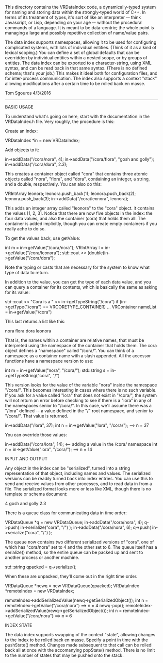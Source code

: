This directory contains the VRDataIndex code, a dynamically-typed
system for naming and storing data within the strongly-typed world of
C++.  In terms of its treatment of types, it's sort of like an
interpreter -- think Javascript, or Lisp, depending on your age --
without the procedural commands of a language.  It is meant to be
data-centric; the whole point is managing a large and possibly
repetitive collection of name/value pairs.

The data index supports namespaces, allowing it to be used for
configuring complicated systems, with lots of individual entities.
(Think of it as a kind of lexical scoping.)  You can define a set of
global defaults that can be overridden by individual entities within a
nested scope, or by groups of entities.  The data index can be
exported to a character-string, using XML syntax, and can be read back
in that same syntax.  (There is no defined schema; that's your job.)
This makes it ideal both for configuration files, and for
inter-process communication.  The index also supports a context
"stack" allowing modifications after a certain time to be rolled back
en masse.

Tom Sgouros 4/3/2016


--------------------------------------------

BASIC USAGE

To understand what's going on here, start with the documentation in
the VRDataIndex.h file.  Very roughly, the procedure is this:

Create an index:

  VRDataIndex *in = new VRDataIndex;

Add objects to it:

  in->addData("/cora/nora", 4);
  in->addData("/cora/flora", "gosh and golly");
  in->addData("/cora/dora", 2.3);

This creates a container object called "cora" that contains three
atomic objects called "nora", "flora", and "dora", contiaining an
integer, a string, and a double, respectively.  You can also do this:

  VRIntArray leonora;
  leonora.push_back(1);
  leonora.push_back(2);
  leonora.push_back(3);
  in->addData("/cora/leonora", leonora);

This adds an integer array called "leonora" to the "cora" object.  It
contains the values [1, 2, 3].  Notice that there are now five objects
in the index: the four data values, and also the container (cora) that
holds them all.  The container is added implicitly, though you can
create empty containers if you really ache to do so.

To get the values back, use getValue:

  int m = in->getValue("/cora/nora");
  VRIntArray l = in->getValue("/cora/leonora");
  std::cout << (double)in->getValue("/cora/dora");

Note the typing or casts that are necessary for the system to know
what type of data to return.

In addition to the value, you can get the type of each data value, and
you can query a container for its contents, which is basically the
same as asking for its value:

  std::cout << "Cora is a " << in->getTypeString("/cora")
  if (in->getType("/cora") == VRCORETYPE_CONTAINER) ...
  VRContainer nameList = in->getValue("/cora")

This last returns a list like this:

  nora
  flora
  dora
  leonora

That is, the names within a container are relative names, that must be
interpreted using the namespace of the container that holds them.  The
cora object defines a "namespace" called "/cora/".  You can think of a
namespace as a container name with a slash appended.  All the accessor
functions have a namespace version to use:

  int m = in->getValue("nora", "/cora/");
  std::string s = in->getTypeString("cora", "/")

This version looks for the value of the variable "nora" inside the
namespace "/cora/".  This becomes interesting in cases where there is
no such variable.  If you ask for a value called "lora" that does not
exist in "/cora/", the system will not return an error before checking
to see if there is a "lora" in any of the namespaces senior to
"/cora/".  In this case, we'll assume there was a "/lora" defined -- a
value defined in the "/" root namespace, and senior to "/cora/".  That
value is returned.

  in->addData("/lora", 37);
  int n = in->getValue("lora", "/cora/");  ==>  n = 37

You can override those values:

  in->addData("/cora/lora", 14);   <-- adding a value in the /cora/ namespace
  int n = in->getValue("lora", "/cora/");  ==>  n = 14


INPUT AND OUTPUT

Any object in the index can be "serialized", turned into a string
representation of that object, including names and values.  The
serialized versions can be readily turned back into index entries.
You can use this to send and receive values from other processes, and
to read data in from a file.  The serialized format looks more or less
like XML, though there is no template or schema document:

<cora type="container">
  <nora type="int">4</nora>
  <flora type="string">gosh and golly</flora>
  <dora type="double">2.3</dora>
</cora>

There is a queue class for communicating data in time order:

  VRDataQueue *q = new VRDataQueue;
  in->addData("/cora/nora", 4);
  q->push( in->serialize("cora", "/") );
  in->addData("/cora/nora", 6);
  q->push( in->serialize("cora", "/") );

The queue now contains two different serialized versions of "cora",
one of which has "cora/nora" set to 4 and the other set to 6.  The
queue itself has a serialize() method, so the entire queue can be
packed up and sent to another process or another machine.

  std::string qpacked = q->serialize();

When these are unpacked, they'll come out in the right time order.

  VRDataQueue *newq = new VRDataQueue(qpacked);
  VRDataIndex *remoteIndex = new VRDataIndex;

  remoteIndex->addSerializedValue(newq->getSerializedObject());
  int n = remoteIndex->getValue("/cora/nora")  ==> n = 4
  newq-pop();
  remoteIndex->addSerializedValue(newq->getSerializedObject());
  int n = remoteIndex->getValue("/cora/nora")  ==> n = 6
  
INDEX STATE

The data index supports swapping of the context "state", allowing
changes to the index to be rolled back en masse.  Specify a point in
time with the pushState() method.  Changes made subsequent to that
call can be rolled back all at once with the accomanying popState()
method.  There is no limit to the number of states that may be pushed
onto the stack.